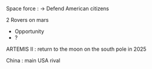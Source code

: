 Space force :
-> Defend American citizens


2 Rovers on mars
- Opportunity
- ?


ARTEMIS II : return to the moon on the south pole in 2025

China : main USA rival



